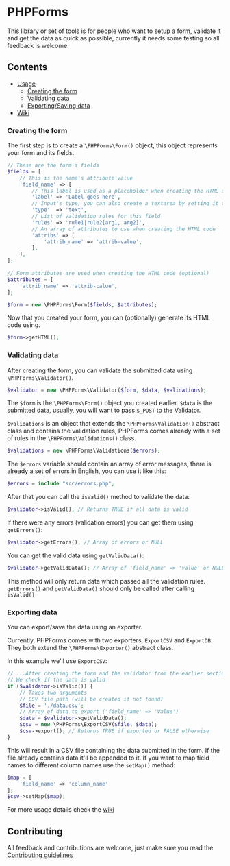 # PHPForms
This library or set of tools is for people who want to setup a form, validate it and get the data as quick as possible, currently it needs some testing so all feedback is welcome.
## Contents

 - [Usage](#usage)
    * [Creating the form](#creating-the-form)
    * [Validating data](#validating-data)
    * [Exporting/Saving data](#exporting-data)
 - [Wiki](https://github.com/mehdibo/PHPForms/wiki)

### Creating the form

The first step is to create a `\PHPForms\Form()` object, this object represents your form and its fields.
```php
// These are the form's fields
$fields = [
    // This is the name's attribute value
    'field_name' => [ 
        // This label is used as a placeholder when creating the HTML code
        'label' => 'Label goes here', 
        // Input's type, you can also create a textarea by setting it to textarea
        'type'  => 'text',
        // List of validation rules for this field
        'rules' => 'rule1|rule2[arg1, arg2]',
        // An array of attributes to use when creating the HTML code
        'attribs' => [
            'attrib_name' => 'attrib-value',
        ],
    ],
];

// Form attributes are used when creating the HTML code (optional)
$attributes = [
    'attrib_name' => 'attrib-calue',
];

$form = new \PHPForms\Form($fields, $attributes);
```

Now that you created your form, you can (optionally) generate its HTML code using.

```php
$form->getHTML();
```

### Validating data

After creating the form, you can validate the submitted data using `\PHPForms\Validator()`.

```php
$validator = new \PHPForms\Validator($form, $data, $validations);
```

The `$form` is the `\PHPForms\Form()` object you created earlier. `$data` is the submitted data, usually, you will want to pass `$_POST` to the Validator.

`$validations` is an object that extends the `\PHPForms\Validation()` abstract class and contains the validation rules, PHPForms comes already with a set of rules in the `\PHPForms\Validations()` class.

```php
$validations = new \PHPForms\Validations($errors);
```

The `$errors` variable should contain an array of error messages, there is already a set of errors in English, you can use it like this:

```php
$errors = include "src/errors.php";
```

After that you can call the `isValid()` method to validate the data:

```php
$validator->isValid(); // Returns TRUE if all data is valid
```

If there were any errors (validation errors) you can get them using `getErrors()`:

```php
$validator->getErrors(); // Array of errors or NULL
```

You can get the valid data using `getValidData()`:

```php
$validator->getValidData(); // Array of 'field_name' => 'value' or NULL
```

This method will only return data which passed all the validation rules.
`getErrors()` and `getValidData()` should only be called after calling `isValid()`

### Exporting data

You can export/save the data using an exporter.

Currently, PHPForms comes with two exporters, `ExportCSV` and `ExportDB`.
They both extend the `\PHPForms\Exporter()` abstract class.

In this example we'll use `ExportCSV`:

```php
// ...After creating the form and the validator from the earlier sections
// We check if the data is valid
if ($validator->isValid()) {
	// Takes two arguments
	// CSV file path (will be created if not found)
	$file = './data.csv';
	// Array of data to export ('field_name' => 'Value')
	$data = $validator->getValidData();
	$csv = new \PHPForms\ExportCSV($file, $data);
	$csv->export(); // Returns TRUE if exported or FALSE otherwise
}
```

This will result in a CSV file containing the data submitted in the form. If the file already contains data it'll be appended to it.
If you want to map field names to different column names use the `setMap()` method:

```php
$map = [
	'field_name' => 'column_name'
];
$csv->setMap($map);
```

For more usage details check the [wiki](https://github.com/mehdibo/PHPForms/wiki/Usage)

## Contributing
All feedback and contributions are welcome, just make sure you read the [Contributing guidelines](CONTRIBUTING.md)
